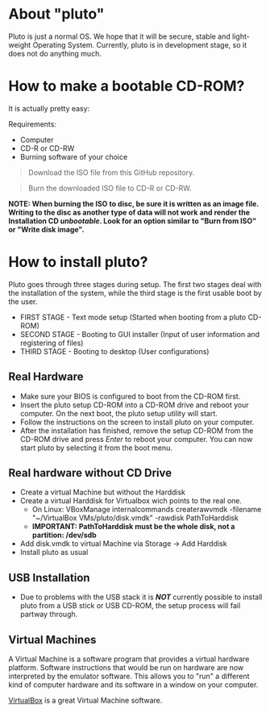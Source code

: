 # About "pluto"
Pluto is just a normal OS. We hope that it will be secure, stable and light-weight Operating System.
Currently, pluto is in development stage, so it does not do anything much.

# How to make a bootable CD-ROM?
It is actually pretty easy:

Requirements:
  - Computer
  - CD-R or CD-RW
  - Burning software of your choice

> Download the ISO file from this GitHub repository.

> Burn the downloaded ISO file to CD-R or CD-RW.

**NOTE: When burning the ISO to disc, be sure it is written as an image file. Writing to the disc as another type of data will not work and render the Installation CD _unbootable_. Look for an option similar to "Burn from ISO" or "Write disk image".**

# How to install pluto?
Pluto goes through three stages during setup. The first two stages deal with the installation of the system, while the third stage is the first usable boot by the user.
 - FIRST STAGE  - Text mode setup (Started when booting from a pluto CD-ROM)
 - SECOND STAGE - Booting to GUI installer (Input of user information and registering of files)
 - THIRD STAGE  - Booting to desktop (User configurations)
 
## Real Hardware
 - Make sure your BIOS is configured to boot from the CD-ROM first.
 - Insert the pluto setup CD-ROM into a CD-ROM drive and reboot your computer. On the next boot, the pluto setup utility will start.
 - Follow the instructions on the screen to install pluto on your computer.
 - After the installation has finished, remove the setup CD-ROM from the CD-ROM drive and press _Enter_ to reboot your computer. You can now start pluto by selecting it from the boot menu.
 
 ## Real hardware without CD Drive
  - Create a virtual Machine but without the Harddisk
  - Create a virtual Harddisk for Virtualbox wich points to the real one.
    - On Linux: VBoxManage internalcommands createrawvmdk -filename "~/VirtualBox VMs/pluto/disk.vmdk" -rawdisk PathToHarddisk
    - **IMPORTANT: PathToHarddisk must be the whole disk, not a partition: /dev/sdb**
  - Add disk.vmdk to virtual Machine via Storage -> Add Harddisk
  - Install pluto as usual
  
## USB Installation
  - Due to problems with the USB stack it is **_NOT_** currently possible to install pluto from a USB stick or USB CD-ROM, the setup process will fail partway through.
  
## Virtual Machines
A Virtual Machine is a software program that provides a virtual hardware platform. Software instructions that would be run on hardware are now interpreted by the emulator software. This allows you to "run" a different kind of computer hardware and its software in a window on your computer.

[VirtualBox](https://www.virtualbox.org) is a great Virtual Machine software.
